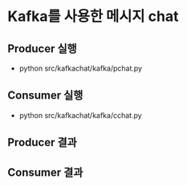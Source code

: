 # Kafka를 사용한 메시지 chat 

## Producer 실행
- python src/kafkachat/kafka/pchat.py

## Consumer 실행
- python src/kafkachat/kafka/cchat.py

## Producer 결과

## Consumer 결과
